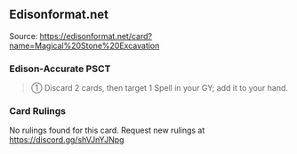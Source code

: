 
## Edisonformat.net

Source: https://edisonformat.net/card?name=Magical%20Stone%20Excavation

### Edison-Accurate PSCT

> ① Discard 2 cards, then target 1 Spell in your GY; add it to your hand.

### Card Rulings

No rulings found for this card. Request new rulings at https://discord.gg/shVJnYJNpg
            